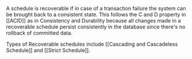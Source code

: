 
A schedule is recoverable if in case of a transaction failure the system can be brought back to a consistent state. This follows the C and D property in [[ACID]] as in Consistency and Durability because all changes made in a recoverable schedule persist consistently in the database since there's no rollback of committed data.

Types of Recoverable schedules include [[Cascading and Cascadeless Schedule]] and [[Strict Schedule]].
